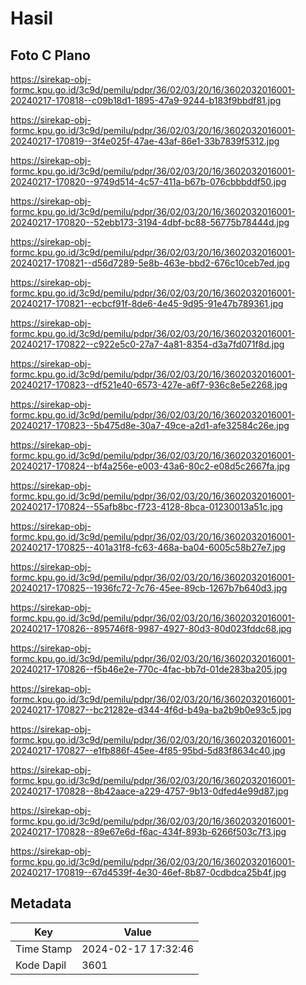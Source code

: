 # Hasil

## Foto C Plano

https://sirekap-obj-formc.kpu.go.id/3c9d/pemilu/pdpr/36/02/03/20/16/3602032016001-20240217-170818--c09b18d1-1895-47a9-9244-b183f9bbdf81.jpg

https://sirekap-obj-formc.kpu.go.id/3c9d/pemilu/pdpr/36/02/03/20/16/3602032016001-20240217-170819--3f4e025f-47ae-43af-86e1-33b7839f5312.jpg

https://sirekap-obj-formc.kpu.go.id/3c9d/pemilu/pdpr/36/02/03/20/16/3602032016001-20240217-170820--9749d514-4c57-411a-b67b-076cbbbddf50.jpg

https://sirekap-obj-formc.kpu.go.id/3c9d/pemilu/pdpr/36/02/03/20/16/3602032016001-20240217-170820--52ebb173-3194-4dbf-bc88-56775b78444d.jpg

https://sirekap-obj-formc.kpu.go.id/3c9d/pemilu/pdpr/36/02/03/20/16/3602032016001-20240217-170821--d56d7289-5e8b-463e-bbd2-676c10ceb7ed.jpg

https://sirekap-obj-formc.kpu.go.id/3c9d/pemilu/pdpr/36/02/03/20/16/3602032016001-20240217-170821--ecbcf91f-8de6-4e45-9d95-91e47b789361.jpg

https://sirekap-obj-formc.kpu.go.id/3c9d/pemilu/pdpr/36/02/03/20/16/3602032016001-20240217-170822--c922e5c0-27a7-4a81-8354-d3a7fd071f8d.jpg

https://sirekap-obj-formc.kpu.go.id/3c9d/pemilu/pdpr/36/02/03/20/16/3602032016001-20240217-170823--df521e40-6573-427e-a6f7-936c8e5e2268.jpg

https://sirekap-obj-formc.kpu.go.id/3c9d/pemilu/pdpr/36/02/03/20/16/3602032016001-20240217-170823--5b475d8e-30a7-49ce-a2d1-afe32584c26e.jpg

https://sirekap-obj-formc.kpu.go.id/3c9d/pemilu/pdpr/36/02/03/20/16/3602032016001-20240217-170824--bf4a256e-e003-43a6-80c2-e08d5c2667fa.jpg

https://sirekap-obj-formc.kpu.go.id/3c9d/pemilu/pdpr/36/02/03/20/16/3602032016001-20240217-170824--55afb8bc-f723-4128-8bca-01230013a51c.jpg

https://sirekap-obj-formc.kpu.go.id/3c9d/pemilu/pdpr/36/02/03/20/16/3602032016001-20240217-170825--401a31f8-fc63-468a-ba04-6005c58b27e7.jpg

https://sirekap-obj-formc.kpu.go.id/3c9d/pemilu/pdpr/36/02/03/20/16/3602032016001-20240217-170825--1936fc72-7c76-45ee-89cb-1267b7b640d3.jpg

https://sirekap-obj-formc.kpu.go.id/3c9d/pemilu/pdpr/36/02/03/20/16/3602032016001-20240217-170826--895746f8-9987-4927-80d3-80d023fddc68.jpg

https://sirekap-obj-formc.kpu.go.id/3c9d/pemilu/pdpr/36/02/03/20/16/3602032016001-20240217-170826--f5b46e2e-770c-4fac-bb7d-01de283ba205.jpg

https://sirekap-obj-formc.kpu.go.id/3c9d/pemilu/pdpr/36/02/03/20/16/3602032016001-20240217-170827--bc21282e-d344-4f6d-b49a-ba2b9b0e93c5.jpg

https://sirekap-obj-formc.kpu.go.id/3c9d/pemilu/pdpr/36/02/03/20/16/3602032016001-20240217-170827--e1fb886f-45ee-4f85-95bd-5d83f8634c40.jpg

https://sirekap-obj-formc.kpu.go.id/3c9d/pemilu/pdpr/36/02/03/20/16/3602032016001-20240217-170828--8b42aace-a229-4757-9b13-0dfed4e99d87.jpg

https://sirekap-obj-formc.kpu.go.id/3c9d/pemilu/pdpr/36/02/03/20/16/3602032016001-20240217-170828--89e67e6d-f6ac-434f-893b-6266f503c7f3.jpg

https://sirekap-obj-formc.kpu.go.id/3c9d/pemilu/pdpr/36/02/03/20/16/3602032016001-20240217-170819--67d4539f-4e30-46ef-8b87-0cdbdca25b4f.jpg


## Metadata

| Key        | Value               |
| ---------- | ------------------- |
| Time Stamp | 2024-02-17 17:32:46 |
| Kode Dapil | 3601                |



